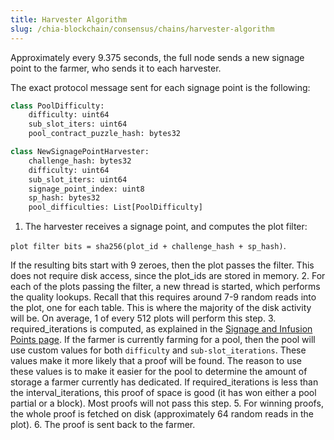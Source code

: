 ```yaml
---
title: Harvester Algorithm
slug: /chia-blockchain/consensus/chains/harvester-algorithm
---
```


Approximately every 9.375 seconds, the full node sends a new signage point to the farmer, who sends it to each harvester.

The exact protocol message sent for each signage point is the following:

```python
class PoolDifficulty:
    difficulty: uint64
    sub_slot_iters: uint64
    pool_contract_puzzle_hash: bytes32

class NewSignagePointHarvester:
    challenge_hash: bytes32
    difficulty: uint64
    sub_slot_iters: uint64
    signage_point_index: uint8
    sp_hash: bytes32
    pool_difficulties: List[PoolDifficulty]
```

1. The harvester receives a signage point, and computes the plot filter:

`plot filter bits = sha256(plot_id + challenge_hash + sp_hash)`.

If the resulting bits start with 9 zeroes, then the plot passes the filter. This does not require disk access, since the plot_ids are stored in memory. 2. For each of the plots passing the filter, a new thread is started, which performs the quality lookups. Recall that this requires around 7-9 random reads into the plot, one for each table. This is where the majority of the disk activity will be. On average, 1 of every 512 plots will perform this step. 3. required_iterations is computed, as explained in the [Signage and Infusion Points page](/chia-blockchain/consensus/chains/signage-and-infusion-points). If the farmer is currently farming for a pool, then the pool will use custom values for both `difficulty` and `sub-slot_iterations`. These values make it more likely that a proof will be found. The reason to use these values is to make it easier for the pool to determine the amount of storage a farmer currently has dedicated. If required_iterations is less than the interval_iterations, this proof of space is good (it has won either a pool partial or a block). Most proofs will not pass this step. 5. For winning proofs, the whole proof is fetched on disk (approximately 64 random reads in the plot). 6. The proof is sent back to the farmer.
